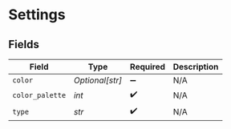 # Settings


## Fields

| Field              | Type               | Required           | Description        |
| ------------------ | ------------------ | ------------------ | ------------------ |
| `color`            | *Optional[str]*    | :heavy_minus_sign: | N/A                |
| `color_palette`    | *int*              | :heavy_check_mark: | N/A                |
| `type`             | *str*              | :heavy_check_mark: | N/A                |